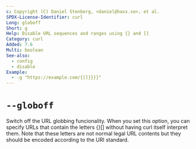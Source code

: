 ```yaml
---
c: Copyright (C) Daniel Stenberg, <daniel@haxx.se>, et al.
SPDX-License-Identifier: curl
Long: globoff
Short: g
Help: Disable URL sequences and ranges using {} and []
Category: curl
Added: 7.6
Multi: boolean
See-also:
  - config
  - disable
Example:
  - -g "https://example.com/{[]}}}}"
---
```


# `--globoff`

Switch off the URL globbing funcionality. When you set this option, you can
specify URLs that contain the letters {}[] without having curl itself
interpret them. Note that these letters are not normal legal URL contents but
they should be encoded according to the URI standard.
